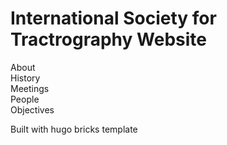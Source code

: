 # International Society for Tractrography Website
About <br />
History <br />
Meetings <br />
People <br />
Objectives <br />

Built with hugo bricks template

